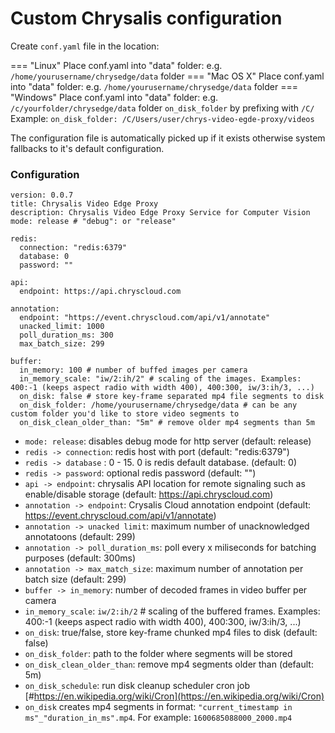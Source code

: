 # Custom Chrysalis configuration

Create `conf.yaml` file in the location:

=== "Linux" 
    Place conf.yaml into "data" folder: e.g. `/home/yourusername/chrysedge/data` folder 
=== "Mac OS X"
    Place conf.yaml into "data" folder: e.g. `/home/yourusername/chrysedge/data` folder
=== "Windows"
    Place conf.yaml into "data" folder: e.g. `/c/yourfolder/chrysedge/data` folder
    `on_disk_folder` by prefixing with `/C/`
    Example: `on_disk_folder: /C/Users/user/chrys-video-egde-proxy/videos`

The configuration file is automatically picked up if it exists otherwise system fallbacks to it's default configuration.

### Configuration

    version: 0.0.7
    title: Chrysalis Video Edge Proxy
    description: Chrysalis Video Edge Proxy Service for Computer Vision
    mode: release # "debug": or "release"

    redis:
      connection: "redis:6379"
      database: 0
      password: ""

    api:
      endpoint: https://api.chryscloud.com

    annotation:
      endpoint: "https://event.chryscloud.com/api/v1/annotate"
      unacked_limit: 1000
      poll_duration_ms: 300
      max_batch_size: 299

    buffer:
      in_memory: 100 # number of buffed images per camera
      in_memory_scale: "iw/2:ih/2" # scaling of the images. Examples: 400:-1 (keeps aspect radio with width 400), 400:300, iw/3:ih/3, ...)
      on_disk: false # store key-frame separated mp4 file segments to disk
      on_disk_folder: /home/yourusername/chrysedge/data # can be any custom folder you'd like to store video segments to
      on_disk_clean_older_than: "5m" # remove older mp4 segments than 5m

- `mode: release`: disables debug mode for http server (default: release)
- `redis -> connection`: redis host with port (default: "redis:6379")
- `redis -> database` : 0 - 15. 0 is redis default database. (default: 0)
- `redis -> password`: optional redis password (default: "")
- `api -> endpoint`: chrysalis API location for remote signaling such as enable/disable storage (default: https://api.chryscloud.com)
- `annotation -> endpoint`: Crysalis Cloud annotation endpoint (default: https://event.chryscloud.com/api/v1/annotate)
- `annotation -> unacked limit`: maximum number of unacknowledged annotatoons (default: 299)
- `annotation -> poll_duration_ms`: poll every x miliseconds for batching purposes (default: 300ms)
- `annotation -> max_match_size`: maximum number of annotation per batch size (default: 299)
- `buffer -> in_memory`: number of decoded frames in video buffer per camera
- `in_memory_scale`: `iw/2:ih/2` # scaling of the buffered frames. Examples: 400:-1 (keeps aspect radio with width 400), 400:300, iw/3:ih/3, ...)
- `on_disk`: true/false, store key-frame chunked mp4 files to disk (default: false)
- `on_disk_folder`: path to the folder where segments will be stored
- `on_disk_clean_older_than`: remove mp4 segments older than (default: 5m)
- `on_disk_schedule`: run disk cleanup scheduler cron job [#https://en.wikipedia.org/wiki/Cron](https://en.wikipedia.org/wiki/Cron)
- `on_disk` creates mp4 segments in format: `"current_timestamp in ms"_"duration_in_ms".mp4`. For example: `1600685088000_2000.mp4`